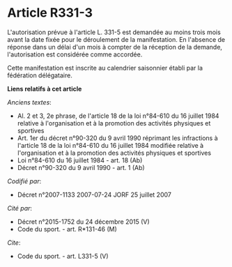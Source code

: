 # Article R331-3

L'autorisation prévue à l'article L. 331-5 est demandée au moins trois mois avant la date fixée pour le déroulement de la
manifestation. En l'absence de réponse dans un délai d'un mois à compter de la réception de la demande, l'autorisation est
considérée comme accordée.

Cette manifestation est inscrite au calendrier saisonnier établi par la fédération délégataire.

**Liens relatifs à cet article**

_Anciens textes_:

  - Al. 2 et 3, 2e phrase, de l'article 18 de la loi n°84-610 du 16 juillet 1984 relative à l'organisation et à la promotion des activités physiques et sportives
  - Art. 1er du décret n°90-320 du 9 avril 1990 réprimant les infractions à l'article 18 de la loi n°84-610 du 16 juillet 1984 modifiée relative à l'organisation et à la promotion des activités physiques et sportives
  - Loi n°84-610 du 16 juillet 1984 - art. 18 (Ab)
  - Décret n°90-320 du 9 avril 1990 - art. 1 (Ab)

_Codifié par_:

  - Décret n°2007-1133 2007-07-24 JORF 25 juillet 2007

_Cité par_:

  - Décret n°2015-1752 du 24 décembre 2015 (V)
  - Code du sport. - art. R*131-46 (M)

_Cite_:

  - Code du sport. - art. L331-5 (V)
